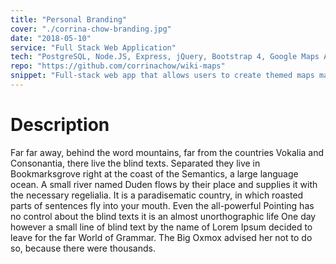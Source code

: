 ```yaml
---
title: "Personal Branding"
cover: "./corrina-chow-branding.jpg"
date: "2018-05-10"
service: "Full Stack Web Application"
tech: "PostgreSQL, Node.JS, Express, jQuery, Bootstrap 4, Google Maps API, Google Geocode API"
repo: "https://github.com/corrinachow/wiki-maps"
snippet: "Full-stack web app that allows users to create themed maps made using "
---
```


# Description

Far far away, behind the word mountains, far from the countries Vokalia and Consonantia, there live the blind texts. Separated they live in Bookmarksgrove right at the coast of the Semantics, a large language ocean. A small river named Duden flows by their place and supplies it with the necessary regelialia. It is a paradisematic country, in which roasted parts of sentences fly into your mouth. Even the all-powerful Pointing has no control about the blind texts it is an almost unorthographic life One day however a small line of blind text by the name of Lorem Ipsum decided to leave for the far World of Grammar. The Big Oxmox advised her not to do so, because there were thousands.